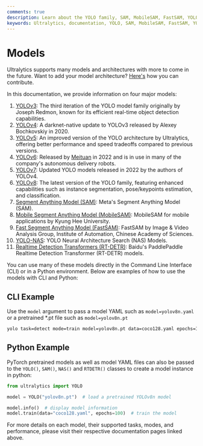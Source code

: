```yaml
---
comments: true
description: Learn about the YOLO family, SAM, MobileSAM, FastSAM, YOLO-NAS, and RT-DETR models supported by Ultralytics, with examples on how to use them via CLI and Python.
keywords: Ultralytics, documentation, YOLO, SAM, MobileSAM, FastSAM, YOLO-NAS, RT-DETR, models, architectures, Python, CLI
---
```


# Models

Ultralytics supports many models and architectures with more to come in the future. Want to add your model architecture? [Here's](../help/contributing.md) how you can contribute.

In this documentation, we provide information on four major models:

1. [YOLOv3](./yolov3.md): The third iteration of the YOLO model family originally by Joseph Redmon, known for its efficient real-time object detection capabilities.
2. [YOLOv4](./yolov3.md): A darknet-native update to YOLOv3 released by Alexey Bochkovskiy in 2020.
3. [YOLOv5](./yolov5.md): An improved version of the YOLO architecture by Ultralytics, offering better performance and speed tradeoffs compared to previous versions.
4. [YOLOv6](./yolov6.md): Released by [Meituan](https://about.meituan.com/) in 2022 and is in use in many of the company's autonomous delivery robots.
5. [YOLOv7](./yolov7.md): Updated YOLO models released in 2022 by the authors of YOLOv4.
6. [YOLOv8](./yolov8.md): The latest version of the YOLO family, featuring enhanced capabilities such as instance segmentation, pose/keypoints estimation, and classification.
7. [Segment Anything Model (SAM)](./sam.md): Meta's Segment Anything Model (SAM).
7. [Mobile Segment Anything Model (MobileSAM)](./mobile-sam.md): MobileSAM for mobile applications by Kyung Hee University.
8. [Fast Segment Anything Model (FastSAM)](./fast-sam.md): FastSAM by Image & Video Analysis Group, Institute of Automation, Chinese Academy of Sciences.
9. [YOLO-NAS](./yolo-nas.md): YOLO Neural Architecture Search (NAS) Models.
10. [Realtime Detection Transformers (RT-DETR)](./rtdetr.md): Baidu's PaddlePaddle Realtime Detection Transformer (RT-DETR) models.

You can use many of these models directly in the Command Line Interface (CLI) or in a Python environment. Below are examples of how to use the models with CLI and Python:

## CLI Example

Use the `model` argument to pass a model YAML such as `model=yolov8n.yaml` or a pretrained *.pt file such as `model=yolov8n.pt`

```bash
yolo task=detect mode=train model=yolov8n.pt data=coco128.yaml epochs=100
```

## Python Example

PyTorch pretrained models as well as model YAML files can also be passed to the `YOLO()`, `SAM()`, `NAS()` and `RTDETR()` classes to create a model instance in python:

```python
from ultralytics import YOLO

model = YOLO("yolov8n.pt")  # load a pretrained YOLOv8n model

model.info()  # display model information
model.train(data="coco128.yaml", epochs=100)  # train the model
```

For more details on each model, their supported tasks, modes, and performance, please visit their respective documentation pages linked above.